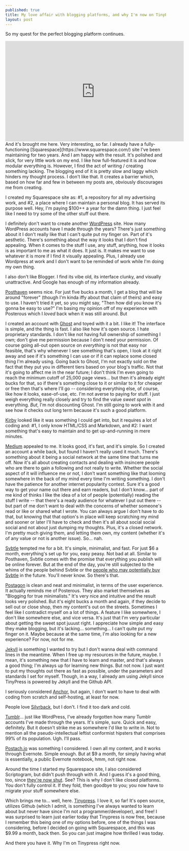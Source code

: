 ```yaml
---
published: true
title: My love affair with blogging platforms, and why I'm now on TinyPress
layout: post
---
```

So my quest for the perfect blogging platform continues.
<iframe width="560" height="315" src="https://www.youtube.com/embed/wHWbZmg2hzU" frameborder="0" allowfullscreen></iframe>
And it's brought me here. Very interesting, so far. I already have a fully-functioning [Squarespace](https://www.squarespace.com/) site I've been maintaining for two years. And I am happy with the result. It's polished and slick, for very little work on my end. I like how full-featured it is and how modular everything is. However, I find the act of writing / creating something lacking. The blogging end of it is pretty slow and laggy which hinders my thought process. I don't like that. It creates a barrier which, based on how far and few in between my posts are, obviously discourages me from creating. 

I created my Squarespace site as: #1, a repository for all my advertising work, and #2, a place where I can maintain a personal blog. It has served its purpose well. Hey, I'm paying $100++ a year for the damn thing. I just feel like I need to try some of the other stuff out there. 

I definitely don't want to create another [WordPress](https://wordpress.com/) site. How many WordPress accounts have I made through the years? There's just something about it I don't really like that I can't quite put my finger on. Part of it's aesthetic. There's something about the way it looks that I don't find appealing. When it comes to the stuff I use, any stuff, anything, how it looks is as important to me as what it does. It just is. It makes me want to use whatever it is more if I find it visually appealing. Plus, I already use Wordpress at work and I don't want to be reminded of work while I'm doing my own thing.

I also don't like Blogger. I find its vibe old, its interface clunky, and visually unattractive. And Google has enough of my information already.

[Posthaven](https://posthaven.com/) seems nice. For just five bucks a month, I get a blog that will be around "forever" (though I'm kinda iffy about that claim of theirs) and easy to use. I haven't tried it yet, so you might say, "Then how did you know it's gonna be easy to use?" I'm basing my opinion off of my experience with Posterous which I _loved_ back when it was still around. But 

I created an account with [Ghost](https://ghost.org/) and toyed with it a bit. I like it! The interface is simple, and the thing is fast. I also like how it's open source. I hate proprietary standards. I don't like not having full ownership of something I own; don't give me permission because I don't need your permission. Of course going all-out open source on _everything_ is not that easy nor feasible, that's why whenever I see something that's open, I look at it right away and see if it's something I can use or if it can replace some closed thing I'm already using. Going back to Ghost, I'm not exactly sold on the fact that they put you in different tiers based on your blog's traffic. Not that it's going to affect me in the near future; I don't think I'm even going to reach the minimum cutoff of 25,000 page views... but then it's already eight bucks for that, so if there's something close to it or similar to it for cheaper or free then that's where I'll go -- considering everything else, of course, like how it looks, ease-of-use, etc. I'm not averse to paying for stuff. I just weigh everything really closely and try to find the value _sweet spot_ in everything. *But*, I'm not discounting Ghost. I'm still going to work with it and see how it checks out long term because it's such a good platform. 

[Kirby](https://getkirby.com/) looked like it was something I could get into, but it requires a lot of coding and: #1, I only know HTML/CSS and Markdown, and #2: I want something that's easy to maintain and to get up-and-running in mere minutes.

[Medium](https://medium.com/) appealed to me. It looks good, it's fast, and it's simple. So I created an account a while back, but found I haven't really used it much. There's something about it being a social network at the same time that turns me off. Now it's all about creating contacts and dealing with insincere people who are there to gain a following and not really to write. Whether the social aspect of it will influence me or not, I don't want something like that looming somewhere in the back of my mind every time I'm writing something. I don't have the patience for another internet popularity contest. Sure it's a good way to get your name out there and earn readers, but I don't know... part of me kind of thinks I like the idea of a lot of people (potentially) reading the stuff I write -- that there's a ready audience for whatever I put out there -- but part of me don't want to deal with the concerns of whether someone's read or like or shared what I wrote. You can always argue I don't have to do that, but knowing that that option's in place will keep scratching my mind and sooner or later I'll have to check and then it's all about social social social and not about just dumping my thoughts. Plus, it's a closed network. I'm pretty much giving them, and letting them own, my content (whether it's of any value or not is another issue). So... nah. 

[Svbtle](https://svbtle.com/) tempted me for a bit. It's simple, minimalist, and fast. For just $6 a month, everything's set up for you, easy peasy. Not bad at all. Similar to Posthaven, Svbtle comes with the promise that everything you publish will be online forever. But at the end of the day, you're still subjected to the whims of the people behind Svbtle or the [people who may potentially buy Svbtle](https://svbtle.com/promise) in the future. You'll never know. So there's that. 

[Postagon](https://www.postagon.com/) is clean and neat and minimalist, in terms of the user experience. It actually reminds me of Posterous. They also market themselves as "Blogging for true minimalists." It's very nice and intuitive and the result looks very polished. But it's eight bucks a month and again, if they decide to sell out or close shop, then my content's out on the streets. Sometimes I feel like I contradict myself on a lot of things. A feature I like somewhere, I don't like somewhere else, and vice versa. It's just that I'm very particular about getting the sweet spot juuust right. I appreciate how simple and easy they make blogging, but it's lacking... something... I can't quite put my finger on it. Maybe because at the same time, I'm also looking for a new experience? For now, not for me.

[Jekyll](https://jekyllrb.com/) is something I wanted to try but I don't wanna deal with command lines in the meantime. When I free up my resources in the future, maybe. I mean, it's something new that I have to learn and master, and that's always a good thing; I'm always up for learning new things. But not now. I just want to put my thoughts out there as fast as possible, under the parameters and standards I set for myself. Though, in a way, I already am using Jekyll since TinyPress is powered by Jekyll and the Github API.

I seriously considered [Anchor](https://anchorcms.com/), but again, I don't want to have to deal with coding from scratch and self-hosting, at least for now.

People love [Silvrback](https://www.silvrback.com/), but I don't. I find it too dark and cold. 

[Tumblr](https://www.tumblr.com/)... just like WordPress, I've already forgotten how many Tumblr accounts I've made through the years. It's simple, sure. Quick and easy, definitely. But it doesn't strike me as somewhere I'd like to write in. Not to mention all the pseudo-intellectual leftist conformist hipsters that comprises 99% of its population. Ugh. I'll pass. 

[Postach.io](https://postach.io/site) was something I considered. I own all my content, and it works through Evernote. Simple enough. But at $9 a month, for simply having what is essentially, a public Evernote notebook, hmm, not right now. 

Around the time I started my Squarespace site, I also considered Scriptogram, but didn't push through with it. And I guess it's a good thing, too, since [they're now shut](http://scriptogr.am/). See? This is why I don't like closed platforms. You don't fully control it. If they fold, then goodbye to you; you now have to migrate your stuff somewhere else. 

Which brings me to... well, here. [Tinypress](https://tinypress.co/). I love it, so far! It's open source, utilizes Github (which I admit, is something I've always wanted to learn about but never have since I'm not a programmer/developer), and free! I was surprised to learn just earlier today that Tinypress is now free, because I remember this being one of my options before, one of the things I was considering, before I decided on going with Squarespace, and this was $9.99 a month, back then. So you can just imagine how thrilled I was today. 

And there you have it. Why I'm on Tinypress right now. 

 





